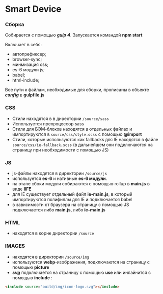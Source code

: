 # Smart Device

### Сборка

Собирается с помощью ___gulp 4___.
Запускается командой __npm start__

Включает в себя:
 - автопрефиксер;
 - browser-sync;
 - минмизация css;
 - es-6 модули js;
 - babel;
 - html-include;

Все пути к файлам, необходимые для сборки, прописаны в объекте ___config___ в __gulpfile.js__

### CSS
 - Стили находятся в в директории `/source/sass`
 - Используется препроцессор sass
 - Стили для БЭМ-блоков находятся в отдельных файлах и импортируются в `source/css/style.scss` с помощью __@import__
 - Стили, которые используются как fallbacks для IE находятся в файле `source/css/ie-fallback.scss` (в дальнейшем они подключаются на страницу при необходимости с помощью JS)

### JS

- js-файлы находятся в директории `/source/js`
- используется __es-6__ и нативные __es-6 модули__.
- на этапе сбоки модули собираются с помощью rollup в __main.js__ в виде __IIFE__
- для IE существует отдельный файл __ie-main.js__, в который импортируются полифиллы для IE и подключается babel
- в зависимости от браузера на страницу с помощью JS подключается либо __main.js__, либо __ie-main.js__

### HTML

- находятся в корне директории `/source`

### IMAGES

- находятся в директории `/source/img` 
- используются __webp__-изображения, подключаются на страницу с помощью __picture__
- ___svg___ подключается на страницу с помощью __use__ или инлайнится с помощью __include__ :
```html
<include source="build/img/icon-logo.svg"></include>
```
